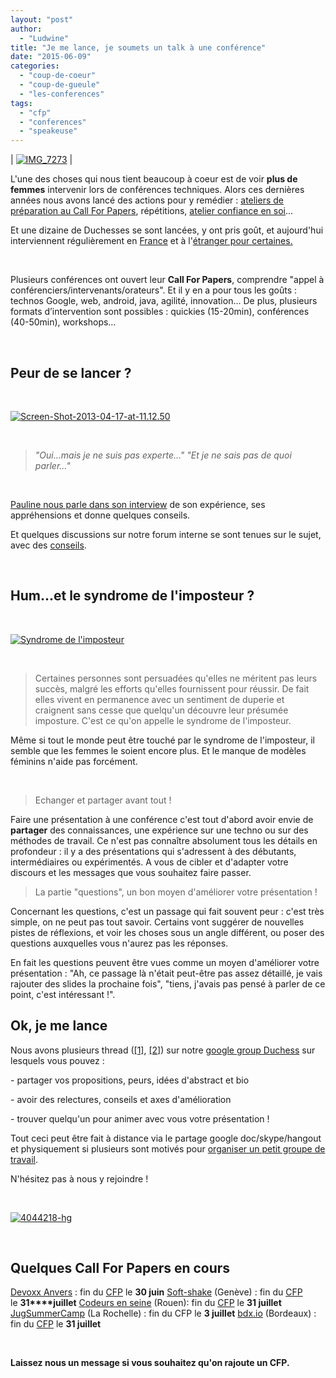 ```yaml
---
layout: "post"
author: 
  - "Ludwine"
title: "Je me lance, je soumets un talk à une conférence"
date: "2015-06-09"
categories: 
  - "coup-de-coeur"
  - "coup-de-gueule"
  - "les-conferences"
tags: 
  - "cfp"
  - "conferences"
  - "speakeuse"
---
```


| [![IMG_7273](/assets/2015/06/2015-06-09-je-me-lance-je-soumets-un-talk-a-une-conference/IMG_7273-186x300.jpg)](/assets/2015/06/2015-06-09-je-me-lance-je-soumets-un-talk-a-une-conference/IMG_7273.jpg) |

L'une des choses qui nous tient beaucoup à coeur est de voir **plus de femmes** intervenir lors de conférences techniques. Alors ces dernières années nous avons lancé des actions pour y remédier : [ateliers de préparation au Call For Papers](http://www.duchess-france.org/atelier-de-preparation-pour-les-call-for-papers/), répétitions, [atelier confiance en soi](http://www.meetup.com/fr/Duchess-France-Meetup/events/221393983/)...

Et une dizaine de Duchesses se sont lancées, y ont pris goût, et aujourd'hui interviennent régulièrement en [France](http://www.duchess-france.org/zoom-sur-les-speakeuses-de-devoxx-france-2015/) et à l'[étranger pour certaines.](http://www.duchess-france.org/cinq-speakeuses-duchesses-devoxx-anvers-2014/)

 

Plusieurs conférences ont ouvert leur **Call For Papers**, comprendre "appel à conférenciers/intervenants/orateurs". Et il y en a pour tous les goûts : technos Google, web, android, java, agilité, innovation… De plus, plusieurs formats d’intervention sont possibles : quickies (15-20min), conférences (40-50min), workshops…

 

## Peur de se lancer ?

 

[![Screen-Shot-2013-04-17-at-11.12.50](/assets/2015/06/2015-06-09-je-me-lance-je-soumets-un-talk-a-une-conference/Screen-Shot-2013-04-17-at-11.12.501-300x199.png)](/assets/2015/06/2015-06-09-je-me-lance-je-soumets-un-talk-a-une-conference/Screen-Shot-2013-04-17-at-11.12.501.png)

 

> _"Oui...mais je ne suis pas experte..."_ _"Et je ne sais pas de quoi parler..."_

 

[Pauline nous parle dans son interview](http://www.duchess-france.org/rolemodel/pauline-iogna/) de son expérience, ses appréhensions et donne quelques conseils.

Et quelques discussions sur notre forum interne se sont tenues sur le sujet, avec des [conseils](https://groups.google.com/forum/#!topic/duchessfr/auiOsEftEHE).

 

## Hum...et le syndrome de l'imposteur ?

 

[![Syndrome de l'imposteur](/assets/2015/06/2015-06-09-je-me-lance-je-soumets-un-talk-a-une-conference/Capture-d-----cran-2015-06-09----14.13.39.png)](/assets/2015/06/2015-06-09-je-me-lance-je-soumets-un-talk-a-une-conference/Capture-d-----cran-2015-06-09----14.13.39.png)

 

> Certaines personnes sont persuadées qu'elles ne méritent pas leurs succès, malgré les efforts qu'elles fournissent pour réussir. De fait elles vivent en permanence avec un sentiment de duperie et craignent sans cesse que quelqu'un découvre leur présumée imposture. C'est ce qu'on appelle le syndrome de l'imposteur.

Même si tout le monde peut être touché par le syndrome de l'imposteur, il semble que les femmes le soient encore plus. Et le manque de modèles féminins n'aide pas forcément.

 

> Echanger et partager avant tout !

Faire une présentation à une conférence c'est tout d'abord avoir envie de **partager** des connaissances, une expérience sur une techno ou sur des méthodes de travail. Ce n'est pas connaître absolument tous les détails en profondeur : il y a des présentations qui s'adressent à des débutants, intermédiaires ou expérimentés. A vous de cibler et d'adapter votre discours et les messages que vous souhaitez faire passer.

> La partie "questions", un bon moyen d'améliorer votre présentation !

Concernant les questions, c'est un passage qui fait souvent peur : c'est très simple, on ne peut pas tout savoir. Certains vont suggérer de nouvelles pistes de réflexions, et voir les choses sous un angle différent, ou poser des questions auxquelles vous n'aurez pas les réponses.

En fait les questions peuvent être vues comme un moyen d'améliorer votre présentation : "Ah, ce passage là n'était peut-être pas assez détaillé, je vais rajouter des slides la prochaine fois", "tiens, j'avais pas pensé à parler de ce point, c'est intéressant !".

## Ok, je me lance

Nous avons plusieurs thread ([\[1\]](https://groups.google.com/forum/#!topic/duchessfr/GVNwjB4u68Y), [\[2\]](https://groups.google.com/forum/#!topic/duchessfr/v2LRey1zLxA)) sur notre [google group Duchess](https://groups.google.com/forum/#!forum/duchessfr) sur lesquels vous pouvez :

\- partager vos propositions, peurs, idées d'abstract et bio

\- avoir des relectures, conseils et axes d'amélioration

\- trouver quelqu'un pour animer avec vous votre présentation !

Tout ceci peut être fait à distance via le partage google doc/skype/hangout et physiquement si plusieurs sont motivés pour [organiser un petit groupe de travail](http://www.meetup.com/fr/Duchess-France-Meetup/events/195508142/).

N'hésitez pas à nous y rejoindre !

 

[![4044218-hg](/assets/2015/06/2015-06-09-je-me-lance-je-soumets-un-talk-a-une-conference/4044218-hg-1024x576.jpg)](/assets/2015/06/2015-06-09-je-me-lance-je-soumets-un-talk-a-une-conference/4044218-hg.jpg)

 

## Quelques Call For Papers en cours

[Devoxx Anvers](http://www.devoxx.be/ "CFP Devoxx Anvers") : fin du [CFP](http://cfp.devoxx.be/) le **30 juin** [Soft-shake](http://soft-shake.ch/2015/fr/) (Genève) : fin du [CFP](http://soft-shake.ch/2015/fr/) le **31****juillet** [Codeurs en seine](http://www.codeursenseine.com/2015/) (Rouen): fin du [CFP](http://www.codeursenseine.com/2015/appel-a-orateurs.html) le **31 juillet** [JugSummerCamp](http://www.jugsummercamp.org/) (La Rochelle) : fin du CFP le **3 juillet** [bdx.io](http://www.bdx.io/#/home) (Bordeaux) : fin du [CFP](http://cfp.bdx.io/) le **31 juillet**

 

**Laissez nous un message si vous souhaitez qu'on rajoute un CFP.**
